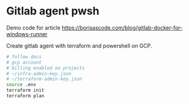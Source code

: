 # Gitlab agent pwsh

Demo code for article <https://borisascode.com/blog/gitlab-docker-for-windows-runner>

Create gitlab agent with terraform and powershell on GCP.
```sh
# follow docs
# gcp account
# billing enabled on projects
# ~/infra-admin-key.json
# ~/terraform-admin-key.json
source .env
terraform init
terraform plan
```

